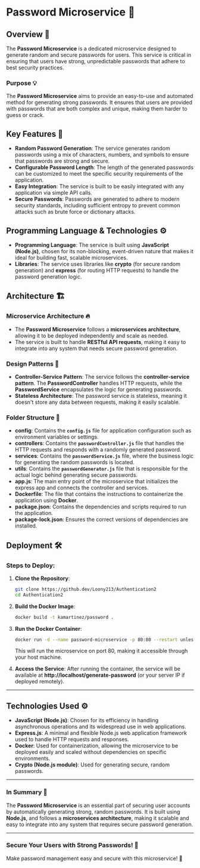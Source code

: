 
# Password Microservice 🔑

## Overview 🌟

The **Password Microservice** is a dedicated microservice designed to generate random and secure passwords for users. This service is critical in ensuring that users have strong, unpredictable passwords that adhere to best security practices.

### Purpose 💡

The **Password Microservice** aims to provide an easy-to-use and automated method for generating strong passwords. It ensures that users are provided with passwords that are both complex and unique, making them harder to guess or crack.

## Key Features 🔑

- **Random Password Generation**: The service generates random passwords using a mix of characters, numbers, and symbols to ensure that passwords are strong and secure.
- **Configurable Password Length**: The length of the generated passwords can be customized to meet the specific security requirements of the application.
- **Easy Integration**: The service is built to be easily integrated with any application via simple API calls.
- **Secure Passwords**: Passwords are generated to adhere to modern security standards, including sufficient entropy to prevent common attacks such as brute force or dictionary attacks.

## Programming Language & Technologies ⚙️

- **Programming Language**: The service is built using **JavaScript (Node.js)**, chosen for its non-blocking, event-driven nature that makes it ideal for building fast, scalable microservices.
- **Libraries**: The service uses libraries like **crypto** (for secure random generation) and **express** (for routing HTTP requests) to handle the password generation logic.

## Architecture 🏗️

### Microservice Architecture 🔥

- The **Password Microservice** follows a **microservices architecture**, allowing it to be deployed independently and scale as needed.
- The service is built to handle **RESTful API requests**, making it easy to integrate into any system that needs secure password generation.

### Design Patterns 📝

- **Controller-Service Pattern**: The service follows the **controller-service pattern**. The **PasswordController** handles HTTP requests, while the **PasswordService** encapsulates the logic for generating passwords.
- **Stateless Architecture**: The password service is stateless, meaning it doesn't store any data between requests, making it easily scalable.

### Folder Structure 📁

- **config**: Contains the **`config.js`** file for application configuration such as environment variables or settings.
- **controllers**: Contains the **`passwordController.js`** file that handles the HTTP requests and responds with a randomly generated password.
- **services**: Contains the **`passwordService.js`** file, where the business logic for generating the random passwords is located.
- **utils**: Contains the **`passwordGenerator.js`** file that is responsible for the actual logic behind generating secure passwords.
- **app.js**: The main entry point of the microservice that initializes the express app and connects the controller and services.
- **Dockerfile**: The file that contains the instructions to containerize the application using **Docker**.
- **package.json**: Contains the dependencies and scripts required to run the application.
- **package-lock.json**: Ensures the correct versions of dependencies are installed.

## Deployment 🛠️

### Steps to Deploy:

1. **Clone the Repository**:
    ```bash
    git clone https://github.dev/Loony213/Authentication2
    cd Authentication2
    ```

2. **Build the Docker Image**:
    ```bash
    docker build -t kamartinez/password .
    ```

3. **Run the Docker Container**:
    ```bash
    docker run -d --name password-microservice -p 80:80 --restart unless-stopped kamartinez/password
    ```

    This will run the microservice on port 80, making it accessible through your host machine.

4. **Access the Service**:
    After running the container, the service will be available at **http://localhost/generate-password** (or your server IP if deployed remotely).

---

## Technologies Used ⚙️

- **JavaScript (Node.js)**: Chosen for its efficiency in handling asynchronous operations and its widespread use in web applications.
- **Express.js**: A minimal and flexible Node.js web application framework used to handle HTTP requests and responses.
- **Docker**: Used for containerization, allowing the microservice to be deployed easily and scaled without dependencies on specific environments.
- **Crypto (Node.js module)**: Used for generating secure, random passwords.

---

### In Summary 📝
The **Password Microservice** is an essential part of securing user accounts by automatically generating strong, random passwords. It is built using **Node.js**, and follows a **microservices architecture**, making it scalable and easy to integrate into any system that requires secure password generation.

---

### Secure Your Users with Strong Passwords! 🔐
Make password management easy and secure with this microservice! 💪
